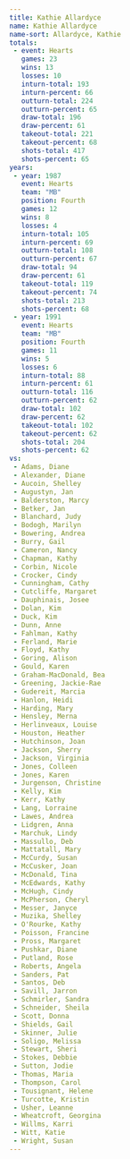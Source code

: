 ```yaml
---
title: Kathie Allardyce
name: Kathie Allardyce
name-sort: Allardyce, Kathie
totals:
 - event: Hearts
   games: 23
   wins: 13
   losses: 10
   inturn-total: 193
   inturn-percent: 66
   outturn-total: 224
   outturn-percent: 65
   draw-total: 196
   draw-percent: 61
   takeout-total: 221
   takeout-percent: 68
   shots-total: 417
   shots-percent: 65
years:
 - year: 1987
   event: Hearts
   team: "MB"
   position: Fourth
   games: 12
   wins: 8
   losses: 4
   inturn-total: 105
   inturn-percent: 69
   outturn-total: 108
   outturn-percent: 67
   draw-total: 94
   draw-percent: 61
   takeout-total: 119
   takeout-percent: 74
   shots-total: 213
   shots-percent: 68
 - year: 1991
   event: Hearts
   team: "MB"
   position: Fourth
   games: 11
   wins: 5
   losses: 6
   inturn-total: 88
   inturn-percent: 61
   outturn-total: 116
   outturn-percent: 62
   draw-total: 102
   draw-percent: 62
   takeout-total: 102
   takeout-percent: 62
   shots-total: 204
   shots-percent: 62
vs:
 - Adams, Diane
 - Alexander, Diane
 - Aucoin, Shelley
 - Augustyn, Jan
 - Balderston, Marcy
 - Betker, Jan
 - Blanchard, Judy
 - Bodogh, Marilyn
 - Bowering, Andrea
 - Burry, Gail
 - Cameron, Nancy
 - Chapman, Kathy
 - Corbin, Nicole
 - Crocker, Cindy
 - Cunningham, Cathy
 - Cutcliffe, Margaret
 - Dauphinais, Josee
 - Dolan, Kim
 - Duck, Kim
 - Dunn, Anne
 - Fahlman, Kathy
 - Ferland, Marie
 - Floyd, Kathy
 - Goring, Alison
 - Gould, Karen
 - Graham-MacDonald, Bea
 - Greening, Jackie-Rae
 - Gudereit, Marcia
 - Hanlon, Heidi
 - Harding, Mary
 - Hensley, Merna
 - Herlinveaux, Louise
 - Houston, Heather
 - Hutchinson, Joan
 - Jackson, Sherry
 - Jackson, Virginia
 - Jones, Colleen
 - Jones, Karen
 - Jurgenson, Christine
 - Kelly, Kim
 - Kerr, Kathy
 - Lang, Lorraine
 - Lawes, Andrea
 - Lidgren, Anna
 - Marchuk, Lindy
 - Massullo, Deb
 - Mattatall, Mary
 - McCurdy, Susan
 - McCusker, Joan
 - McDonald, Tina
 - McEdwards, Kathy
 - McHugh, Cindy
 - McPherson, Cheryl
 - Messer, Janyce
 - Muzika, Shelley
 - O'Rourke, Kathy
 - Poisson, Francine
 - Pross, Margaret
 - Pushkar, Diane
 - Putland, Rose
 - Roberts, Angela
 - Sanders, Pat
 - Santos, Deb
 - Savill, Jarron
 - Schmirler, Sandra
 - Schneider, Sheila
 - Scott, Donna
 - Shields, Gail
 - Skinner, Julie
 - Soligo, Melissa
 - Stewart, Sheri
 - Stokes, Debbie
 - Sutton, Jodie
 - Thomas, Maria
 - Thompson, Carol
 - Tousignant, Helene
 - Turcotte, Kristin
 - Usher, Leanne
 - Wheatcroft, Georgina
 - Willms, Karri
 - Witt, Katie
 - Wright, Susan
---
```


